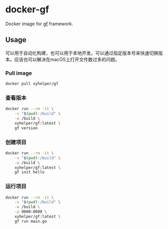 # docker-gf

Docker image for [gf](https://github.com/gogf/gf/releases) framework.

## Usage

可以用于自动化构建，也可以用于本地开发。可以通过指定版本号来快速切换版本。应该也可以解决在macOS上打开文件数过多的问题。

### Pull image

```bash
docker pull xyhelper/gf
```

### 查看版本

```bash
docker run --rm -it \
    -v "$(pwd):/build" \
    -w /build \
    xyhelper/gf:latest \
    gf version
```

### 创建项目

```bash
docker run --rm -it \
    -v "$(pwd):/build" \
    -w /build \
    xyhelper/gf:latest \
    gf init hello
```

### 运行项目

```bash
docker run --rm -it \
    -v "$(pwd):/build" \
    -w /build \
    -p 8000:8000 \
    xyhelper/gf:latest \
    gf run main.go
```
